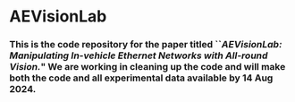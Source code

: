 # AEVisionLab

### This is the code repository for the paper titled ``*AEVisionLab: Manipulating In-vehicle Ethernet Networks with All-round Vision.*" We are working in cleaning up the code and will make both the code and all experimental data available by 14 Aug 2024.
